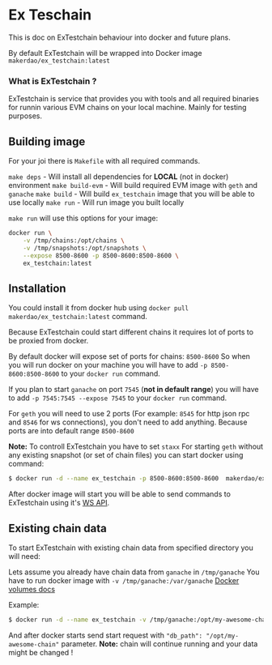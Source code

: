 # Ex Teschain

This is doc on ExTestchain behaviour into docker and future plans.

By default ExTestchain will be wrapped into Docker image `makerdao/ex_testchain:latest`

### What is ExTestchain ?

ExTestchain is service that provides you with tools and all required binaries for runnin various EVM chains on your local machine.
Mainly for testing purposes.

## Building image
For your joi there is `Makefile` with all required commands.

`make deps` - Will install all dependencies for **LOCAL** (not in docker) environment
`make build-evm` - Will build required EVM image with `geth` and `ganache`
`make build` - Will build `ex_testchain` image that you will be able to use locally
`make run` - Will run image you built locally

`make run` will use this options for your image:
```bash
docker run \
    -v /tmp/chains:/opt/chains \
    -v /tmp/snapshots:/opt/snapshots \
    --expose 8500-8600 -p 8500-8600:8500-8600 \
    ex_testchain:latest
```

## Installation

You could install it from docker hub using `docker pull makerdao/ex_testchain:latest` command.

Because ExTestchain could start different chains it requires lot of ports to be proxied from docker.

By default docker will expose set of ports for chains: `8500-8600`
So when you will run docker on your machine you will have to add `-p 8500-8600:8500-8600`
to your `docker run` command.

If you plan to start `ganache` on port `7545` (**not in default range**) you will have to add `-p 7545:7545 --expose 7545` to your `docker run` command.

For `geth` you will need to use 2 ports (For example: `8545` for http json rpc
and `8546` for ws connections), you don't need to add anything.
Because ports are into default range `8500-8600`

**Note:** To controll ExTestchain you have to set `staxx`
For starting `geth` without any existing snapshot (or set of chain files) you can start docker using command:
```bash
$ docker run -d --name ex_testchain -p 8500-8600:8500-8600  makerdao/ex_testchain:latest
```

After docker image will start you will be able to send commands to ExTestchain using it's [WS API](./WS_API.md).

## Existing chain data

To start ExTestchain with existing chain data from specified directory you will need:

Lets assume you already have chain data from `ganache` in `/tmp/ganache`
You have to run docker image with `-v /tmp/ganache:/var/ganache` [Docker volumes docs](https://docs.docker.com/storage/volumes/)

Example:
```bash
$ docker run -d --name ex_testchain -v /tmp/ganache:/opt/my-awesome-chain -p 8500-8600:8500-8600 makerdao/ex_testchain:latest
```

And after docker starts send start request with `"db_path": "/opt/my-awesome-chain"` parameter.
**Note:** chain will continue running and your data might be changed !
